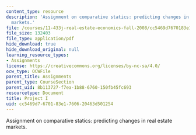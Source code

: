```yaml
---
content_type: resource
description: 'Assignment on comparative statics: predicting changes in real estate
  markets.'
file: /courses/11-433j-real-estate-economics-fall-2008/cc5469d7670183e1760620463d501254_ps1_08.pdf
file_size: 132403
file_type: application/pdf
hide_download: true
hide_download_original: null
learning_resource_types:
- Assignments
license: https://creativecommons.org/licenses/by-nc-sa/4.0/
ocw_type: OCWFile
parent_title: Assignments
parent_type: CourseSection
parent_uid: 8b113727-f7ea-1b88-6760-150fb45fc693
resourcetype: Document
title: Project I
uid: cc5469d7-6701-83e1-7606-20463d501254
---
```

Assignment on comparative statics: predicting changes in real estate markets.